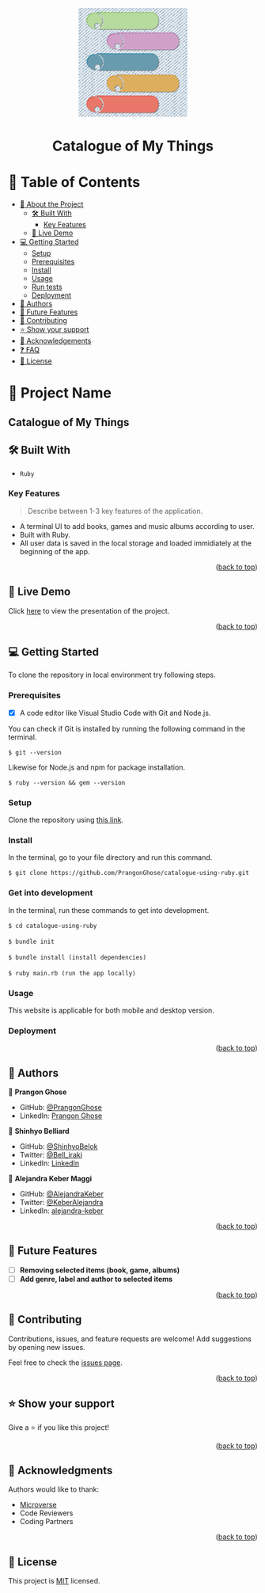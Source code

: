 <a name="readme-top"></a>

<div align="center">

  <img src="logo.png" alt="logo" width="220"  height="auto" />
  <h1><b>Catalogue of My Things</b></h1>

</div>


<!-- TABLE OF CONTENTS -->

# 📗 Table of Contents

- [📖 About the Project](#about-project)
  - [🛠 Built With](#built-with)
    - [Key Features](#key-features)
  - [🚀 Live Demo](#live-demo)
- [💻 Getting Started](#getting-started)
  - [Setup](#setup)
  - [Prerequisites](#prerequisites)
  - [Install](#install)
  - [Usage](#usage)
  - [Run tests](#run-tests)
  - [Deployment](#triangular_flag_on_post-deployment)
- [👥 Authors](#authors)
- [🔭 Future Features](#future-features)
- [🤝 Contributing](#contributing)
- [⭐️ Show your support](#support)
- [🙏 Acknowledgements](#acknowledgements)
- [❓ FAQ](#faq)
- [📝 License](#license)

<!-- PROJECT DESCRIPTION -->

# 📖 Project Name

## Catalogue of My Things

## 🛠 Built With <a name="built-with"></a>

- `Ruby`

<!-- Features -->

### Key Features <a name="key-features"></a>

> Describe between 1-3 key features of the application.

- A terminal UI to add books, games and music albums according to user.
- Built with Ruby.
- All user data is saved in the local storage and loaded immidiately at the beginning of the app.

<p align="right">(<a href="#readme-top">back to top</a>)</p>

<!-- LIVE DEMO -->

## 🚀 Live Demo <a name="live-demo"></a>

Click [here](https://drive.google.com/file/d/1qMN3X6amC4gjJSWvXy1oDyuf-1pqK_Rs/view?usp=share_link) to view the presentation of the project.

<p align="right">(<a href="#readme-top">back to top</a>)</p>

<!-- GETTING STARTED -->

## 💻 Getting Started
To clone the repository in local environment try following steps.

### Prerequisites

- [x] A code editor like Visual Studio Code with Git and Node.js.

You can check if Git is installed by running the following command in the terminal.
```
$ git --version
```

Likewise for Node.js and npm for package installation.
```
$ ruby --version && gem --version
```
### Setup

Clone the repository using [this link](https://github.com/PrangonGhose/catalogue-using-ruby.git).

### Install

In the terminal, go to your file directory and run this command.

```
$ git clone https://github.com/PrangonGhose/catalogue-using-ruby.git
```
### Get into development

In the terminal, run these commands to get into development.
```
$ cd catalogue-using-ruby

$ bundle init

$ bundle install (install dependencies)

$ ruby main.rb (run the app locally)
```
### Usage

This website is applicable for both mobile and desktop version.

### Deployment

<p align="right">(<a href="#readme-top">back to top</a>)</p>

<!-- AUTHORS -->

## 👥 Authors <a name="authors"></a>

👤 **Prangon Ghose**

- GitHub: [@PrangonGhose](https://github.com/PrangonGhose)
- LinkedIn: [Prangon Ghose](https://www.linkedin.com/in/prangon-ghose/)

👤 **Shinhyo Belliard**

- GitHub: [@ShinhyoBelok](https://github.com/ShinhyoBelok)
- Twitter: [@Bell_iraki](https://twitter.com/Bell_iraki)
- LinkedIn: [LinkedIn](https://www.linkedin.com/in/shinhyo-belliard-okazaki-807a38249/)

👤 **Alejandra Keber Maggi**
- GitHub: [@AlejandraKeber](https://github.com/AlejandraKeber)
- Twitter: [@KeberAlejandra](https://twitter.com/KeberAlejandra)
- LinkedIn: [alejandra-keber](www.linkedin.com/in/alejandra-keber)

<p align="right">(<a href="#readme-top">back to top</a>)</p>

## 🔭 Future Features <a name="future-features"></a>

- [ ] **Removing selected items (book, game, albums)**
- [ ] **Add genre, label and author to selected items**

<p align="right">(<a href="#readme-top">back to top</a>)</p>

<!-- CONTRIBUTING -->

## 🤝 Contributing <a name="contributing"></a>

Contributions, issues, and feature requests are welcome! Add suggestions by opening new issues.

Feel free to check the [issues page](https://github.com/PrangonGhose/catalogue-using-ruby/issues).

<p align="right">(<a href="#readme-top">back to top</a>)</p>

<!-- SUPPORT -->

## ⭐️ Show your support <a name="support"></a>

Give a ⭐️ if you like this project!

<p align="right">(<a href="#readme-top">back to top</a>)</p>

<!-- ACKNOWLEDGEMENTS -->

## 🙏 Acknowledgments <a name="acknowledgements"></a>

Authors would like to thank:
- [Microverse](https://www.microverse.org/)
- Code Reviewers
- Coding Partners

<p align="right">(<a href="#readme-top">back to top</a>)</p>

<!-- LICENSE -->

## 📝 License <a name="license"></a>

This project is [MIT](./LICENSE) licensed.

